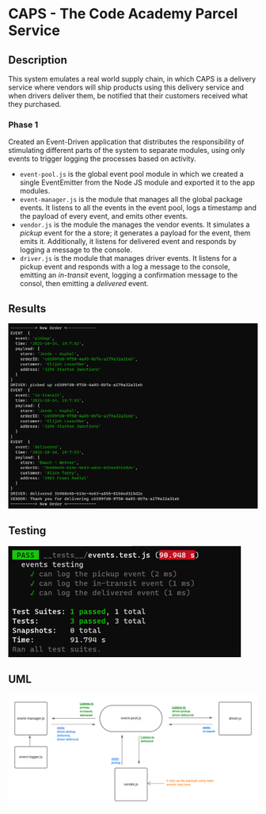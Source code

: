 # CAPS - The Code Academy Parcel Service

## Description

This system emulates a real world supply chain, in which CAPS is a delivery service where vendors will ship products using this delivery service and when drivers deliver them, be notified that their customers received what they purchased.

### Phase 1

Created an Event-Driven application that distributes the responsibility of stimulating different parts of the system to separate modules, using only events to trigger logging the processes based on activity.

* `event-pool.js` is the global event pool module in which we created a single EventEmitter from the Node JS module and exported it to the app modules.
* `event-manager.js` is the module that manages all the global package events. It listens to all the events in the event pool, logs a timestamp and the payload of every event, and emits other events.
* `vendor.js` is the module the manages the vendor events. It simulates a *pickup* event for the a store; it generates a payload for the event, them emits it. Additionally, it listens for delivered event and responds by logging a message to the console.
* `driver.js` is the module that manages driver events. It listens for a pickup event and responds with a log a message to the console, emitting an *in-transit* event, logging a confirmation message to the consol, then emitting a *delivered* event.

## Results

![results](./images/events.PNG)

## Testing

![tests](./images/testing.PNG)

## UML

![uml](./images/uml.png)
